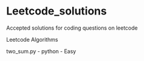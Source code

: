 # Leetcode_solutions
Accepted solutions for coding questions on leetcode

Leetcode Algorithms

two_sum.py - python - Easy

